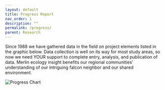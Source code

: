 ```yaml
---
layout: default
title: Progress Report
nav_order: 1
description: ""
permalink: /progress/
parent: Research
---
```


Since 1988 we have gathered data in the field on project elements listed in the graphic below. Data collection is well on its way for most study areas, so now we need YOUR support to complete entry, analysis, and publication of data. Merlin ecology insight benefits our regional communities’ understanding of our intriguing falcon neighbor and our shared environment.

![Progress Chart](/assets/images/progress-chart.png)
